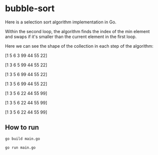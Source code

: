 # bubble-sort

Here is a selection sort algorithm implementation in Go.

Within the second loop, the algorithm finds the index of the min element and swaps if it's smaller
than the current element in the first loop.

Here we can see the shape of the collection in each step of the algorithm:


[1 5 6 3 99 44 55 22]

[1 3 6 5 99 44 55 22]

[1 3 5 6 99 44 55 22]

[1 3 5 6 99 44 55 22]

[1 3 5 6 22 44 55 99]

[1 3 5 6 22 44 55 99]

[1 3 5 6 22 44 55 99]

## How to run

```bash
go build main.go
```

```bash
go run main.go
```